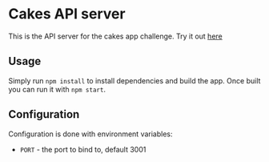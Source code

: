 # Cakes API server

This is the API server for the cakes app challenge. Try it out [here](http://cakes.muhammedhaque.co.uk)

## Usage

Simply run `npm install` to install dependencies and build the app. Once built you can run it with `npm start`.

## Configuration

Configuration is done with environment variables:
- `PORT` - the port to bind to, default 3001
